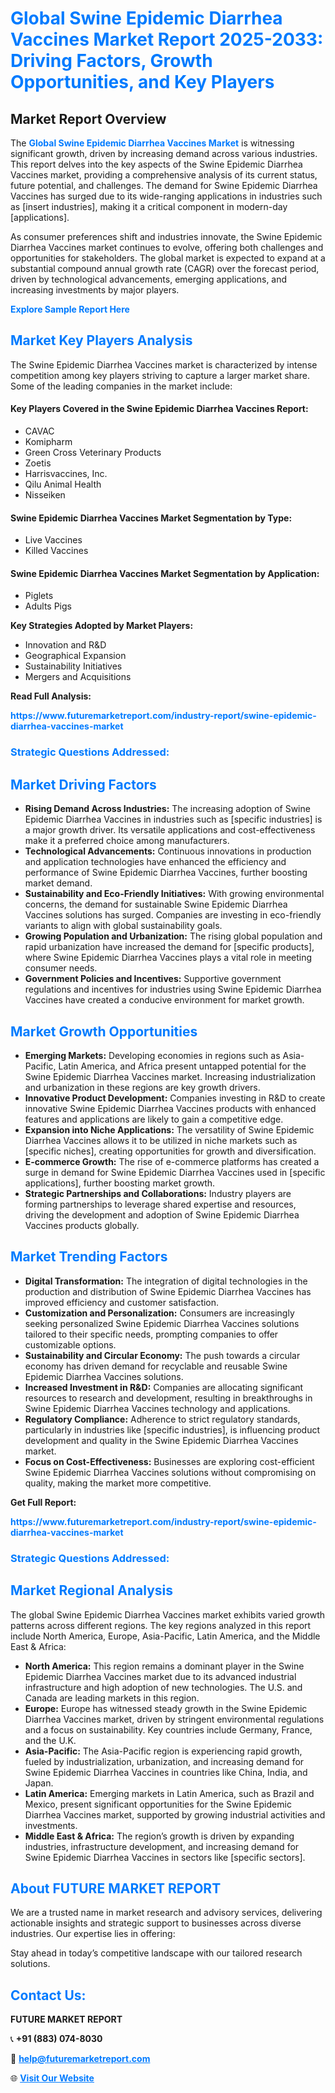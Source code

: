 <h1 style="color: #007BFF;">Global Swine Epidemic Diarrhea Vaccines Market Report 2025-2033: Driving Factors, Growth Opportunities, and Key Players</h1>

<section id="overview">
<h2>Market Report Overview</h2>
<p>The <a href="https://www.futuremarketreport.com/industry-report/swine-epidemic-diarrhea-vaccines-market" style="color: #007BFF; text-decoration: none;"><strong>Global Swine Epidemic Diarrhea Vaccines Market</strong></a> is witnessing significant growth, driven by increasing demand across various industries. This report delves into the key aspects of the Swine Epidemic Diarrhea Vaccines market, providing a comprehensive analysis of its current status, future potential, and challenges. The demand for Swine Epidemic Diarrhea Vaccines has surged due to its wide-ranging applications in industries such as [insert industries], making it a critical component in modern-day [applications].</p>
<p>As consumer preferences shift and industries innovate, the Swine Epidemic Diarrhea Vaccines market continues to evolve, offering both challenges and opportunities for stakeholders. The global market is expected to expand at a substantial compound annual growth rate (CAGR) over the forecast period, driven by technological advancements, emerging applications, and increasing investments by major players.</p>
</section>

<section id="overview">
<p><a href="https://www.futuremarketreport.com/request-sample/reportId=78858" style="color: #007BFF; text-decoration: none;"><strong>Explore Sample Report Here</strong></a></p>
</section>

<section id="key-players">
<h2 style="color: #007BFF;">Market Key Players Analysis</h2>
<p>The Swine Epidemic Diarrhea Vaccines market is characterized by intense competition among key players striving to capture a larger market share. Some of the leading companies in the market include:</p>
<h4>Key Players Covered in the Swine Epidemic Diarrhea Vaccines Report:</h4>
<ul><li>CAVAC</li><li>Komipharm</li><li>Green Cross Veterinary Products</li><li>Zoetis</li><li>Harrisvaccines, Inc.</li><li>Qilu Animal Health</li><li>Nisseiken</li></ul>
<h4>Swine Epidemic Diarrhea Vaccines Market Segmentation by Type:</h4>
<ul><li>Live Vaccines</li><li>Killed Vaccines</li></ul>

<h4>Swine Epidemic Diarrhea Vaccines Market Segmentation by Application:</h4>
<ul><li>Piglets</li><li>Adults Pigs</li></ul>
<p><strong>Key Strategies Adopted by Market Players:</strong></p>
<ul>
<li>Innovation and R&D</li>
<li>Geographical Expansion</li>
<li>Sustainability Initiatives</li>
<li>Mergers and Acquisitions</li>
</ul>
</section>

<section>
<p><strong>Read Full Analysis: </strong></p><a href="https://www.futuremarketreport.com/industry-report/swine-epidemic-diarrhea-vaccines-market" style="color: #007BFF; text-decoration: none;"><strong>https://www.futuremarketreport.com/industry-report/swine-epidemic-diarrhea-vaccines-market</strong></a>
<h3 style="color: #007BFF;">Strategic Questions Addressed:</h3>
</section>

<section id="driving-factors">
<h2 style="color: #007BFF;">Market Driving Factors</h2>
<ul>
<li><strong>Rising Demand Across Industries:</strong> The increasing adoption of Swine Epidemic Diarrhea Vaccines in industries such as [specific industries] is a major growth driver. Its versatile applications and cost-effectiveness make it a preferred choice among manufacturers.</li>
<li><strong>Technological Advancements:</strong> Continuous innovations in production and application technologies have enhanced the efficiency and performance of Swine Epidemic Diarrhea Vaccines, further boosting market demand.</li>
<li><strong>Sustainability and Eco-Friendly Initiatives:</strong> With growing environmental concerns, the demand for sustainable Swine Epidemic Diarrhea Vaccines solutions has surged. Companies are investing in eco-friendly variants to align with global sustainability goals.</li>
<li><strong>Growing Population and Urbanization:</strong> The rising global population and rapid urbanization have increased the demand for [specific products], where Swine Epidemic Diarrhea Vaccines plays a vital role in meeting consumer needs.</li>
<li><strong>Government Policies and Incentives:</strong> Supportive government regulations and incentives for industries using Swine Epidemic Diarrhea Vaccines have created a conducive environment for market growth.</li>
</ul>
</section>

<section id="growth-opportunities">
<h2 style="color: #007BFF;">Market Growth Opportunities</h2>
<ul>
<li><strong>Emerging Markets:</strong> Developing economies in regions such as Asia-Pacific, Latin America, and Africa present untapped potential for the Swine Epidemic Diarrhea Vaccines market. Increasing industrialization and urbanization in these regions are key growth drivers.</li>
<li><strong>Innovative Product Development:</strong> Companies investing in R&D to create innovative Swine Epidemic Diarrhea Vaccines products with enhanced features and applications are likely to gain a competitive edge.</li>
<li><strong>Expansion into Niche Applications:</strong> The versatility of Swine Epidemic Diarrhea Vaccines allows it to be utilized in niche markets such as [specific niches], creating opportunities for growth and diversification.</li>
<li><strong>E-commerce Growth:</strong> The rise of e-commerce platforms has created a surge in demand for Swine Epidemic Diarrhea Vaccines used in [specific applications], further boosting market growth.</li>
<li><strong>Strategic Partnerships and Collaborations:</strong> Industry players are forming partnerships to leverage shared expertise and resources, driving the development and adoption of Swine Epidemic Diarrhea Vaccines products globally.</li>
</ul>
</section>

<section id="trending-factors">
<h2 style="color: #007BFF;">Market Trending Factors</h2>
<ul>
<li><strong>Digital Transformation:</strong> The integration of digital technologies in the production and distribution of Swine Epidemic Diarrhea Vaccines has improved efficiency and customer satisfaction.</li>
<li><strong>Customization and Personalization:</strong> Consumers are increasingly seeking personalized Swine Epidemic Diarrhea Vaccines solutions tailored to their specific needs, prompting companies to offer customizable options.</li>
<li><strong>Sustainability and Circular Economy:</strong> The push towards a circular economy has driven demand for recyclable and reusable Swine Epidemic Diarrhea Vaccines solutions.</li>
<li><strong>Increased Investment in R&D:</strong> Companies are allocating significant resources to research and development, resulting in breakthroughs in Swine Epidemic Diarrhea Vaccines technology and applications.</li>
<li><strong>Regulatory Compliance:</strong> Adherence to strict regulatory standards, particularly in industries like [specific industries], is influencing product development and quality in the Swine Epidemic Diarrhea Vaccines market.</li>
<li><strong>Focus on Cost-Effectiveness:</strong> Businesses are exploring cost-efficient Swine Epidemic Diarrhea Vaccines solutions without compromising on quality, making the market more competitive.</li>
</ul>
</section>

<section>
<p><strong>Get Full Report: </strong></p><a href="https://www.futuremarketreport.com/industry-report/swine-epidemic-diarrhea-vaccines-market" style="color: #007BFF; text-decoration: none;"><strong>https://www.futuremarketreport.com/industry-report/swine-epidemic-diarrhea-vaccines-market</strong></a>
<h3 style="color: #007BFF;">Strategic Questions Addressed:</h3>
</section>


<section id="regional-analysis">
<h2 style="color: #007BFF;">Market Regional Analysis</h2>
<p>The global Swine Epidemic Diarrhea Vaccines market exhibits varied growth patterns across different regions. The key regions analyzed in this report include North America, Europe, Asia-Pacific, Latin America, and the Middle East & Africa:</p>
<ul>
<li><strong>North America:</strong> This region remains a dominant player in the Swine Epidemic Diarrhea Vaccines market due to its advanced industrial infrastructure and high adoption of new technologies. The U.S. and Canada are leading markets in this region.</li>
<li><strong>Europe:</strong> Europe has witnessed steady growth in the Swine Epidemic Diarrhea Vaccines market, driven by stringent environmental regulations and a focus on sustainability. Key countries include Germany, France, and the U.K.</li>
<li><strong>Asia-Pacific:</strong> The Asia-Pacific region is experiencing rapid growth, fueled by industrialization, urbanization, and increasing demand for Swine Epidemic Diarrhea Vaccines in countries like China, India, and Japan.</li>
<li><strong>Latin America:</strong> Emerging markets in Latin America, such as Brazil and Mexico, present significant opportunities for the Swine Epidemic Diarrhea Vaccines market, supported by growing industrial activities and investments.</li>
<li><strong>Middle East & Africa:</strong> The region’s growth is driven by expanding industries, infrastructure development, and increasing demand for Swine Epidemic Diarrhea Vaccines in sectors like [specific sectors].</li>
</ul>
</section>

<footer>
<h2 style="color: #007BFF;">About FUTURE MARKET REPORT</h2>
<p>We are a trusted name in market research and advisory services, delivering actionable insights and strategic support to businesses across diverse industries. Our expertise lies in offering:</p>

<p>Stay ahead in today’s competitive landscape with our tailored research solutions.</p>

<h2 style="color: #007BFF;">Contact Us:</h2>
<p><strong>FUTURE MARKET REPORT</strong></p>
<p>📞 <strong>+91 (883) 074-8030</strong></p>
<p>📧 <strong><a href="mailto:help@futuremarketreport.com" style="color: #007BFF;">help@futuremarketreport.com</a></strong></p>
<p>🌐 <strong><a href="https://www.futuremarketreport.com/" style="color: #007BFF;">Visit Our Website</a></strong></p>
</footer>